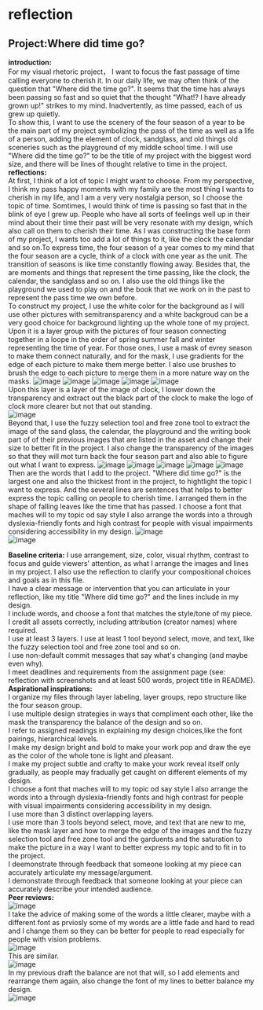 # reflection
## Project:Where did time go?
**introduction:**  
For my visual rhetoric project， I want to focus the fast passage of time calling everyone to cherish it. In our daily life, we may often think of the question that "Where did the time go?". It seems that the time has always been passing so fast and so quiet that the thought "What!? I have already grown up!" strikes to my mind. Inadvertently, as time passed, each of us grew up quietly.  
To show this, I want to use the scenery of the four season of a year to be the main part of my project symbolizing the pass of the time as well as a life of a person, adding the element of clock, sandglass, and old things old sceneries such as the playground of my middle school time. I will use "Where did the time go?" to be the title of my project with the biggest word size, and there will be lines of thought relative to time in the project.  
**reflections:**  
At first, I think of a lot of topic I might want to choose. From my perspective, I think my pass happy moments with my family are the most thing I wants to cherish in my life, and I am a very very nostalgia person, so I choose the topic of time. Somtimes, I would think of time is passing so fast that in the blink of eye I grew up. People who have all sorts of feelings well up in their mind about their time their past will be very resonate with my design, which also call on them to cherish their time. As I was constructing the base form of my project, I wants too add a lot of things to it, like the clock the calendar and so on.To express time, the four season of a year comes to my mind that the four season are a cycle, think of a clock with one year as the unit. The transition of seasons is like time constantly flowing away. Besides that, the are moments and things that represent the time passing, like the clock, the calendar, the sandglass and so on. I also use the old things like the playground we used to play on and the book that we work on in the past to represent the pass time we own before.  
To construct my project, I use the white color for the background as I will use other pictures with semitransparency and a white backgroud can be a very good choice for background lighting up the whole tone of my project. Upon it is a layer group with the pictures of four season connecting together in a loope in the order of spring summer fall and winter representing the time of year. For those ones, I use a mask of evrey season to make them connect naturally, and for the mask, I use gradients for the edge of each picture to make them merge better. I also use brushes to brush the edge to each picture to merge them in a more nature way on the masks.
![image](https://github.com/user-attachments/assets/d7dec65d-2615-4fd5-a9bc-bfa5c0a9308e)
![image](https://github.com/user-attachments/assets/07c00481-d320-4d68-b71c-fec4b664bd17)
![image](https://github.com/user-attachments/assets/a8b3ea79-a343-4dd8-ba39-c0b0bec7644a)
![image](https://github.com/user-attachments/assets/51f9cfce-a4fa-48f8-9358-6f4e1a9c50f1)
![image](https://github.com/user-attachments/assets/8aa63e01-6aaa-4ca3-8fc4-334e5259bc01)  
Upon this layer is a layer of the image of clock, I lower down the transparency and extract out the black part of the clock to make the logo of clock more clearer but not that out standing.  
![image](https://github.com/user-attachments/assets/cf95b45b-5928-4dc4-ac7a-36ff2aded68e)  
Beyond that, I use the fuzzy selection tool and free zone tool to extract the image of the sand glass, the calendar, the playground and the writing book part of of their previous images that are listed in the asset and change their size to better fit in the project. I also change the transparency of the images so that they will mot turn back the four season part and also able to figure out what I want to express.
![image](https://github.com/user-attachments/assets/041b955f-41ad-4195-96ed-56515f18c0a1)
![image](https://github.com/user-attachments/assets/2cbb23c5-0537-4269-9b1d-9d26d5f86427)
![image](https://github.com/user-attachments/assets/e814d8f6-b895-4fda-b8d2-cae776477feb)
![image](https://github.com/user-attachments/assets/ab2e7a72-f21f-438e-8fd9-ed90311bfa75)
![image](https://github.com/user-attachments/assets/a4c18771-adb1-42c4-ab88-4a07ea3edee0)  
Then are the words that I add to the project. "Where did time go?" is the largest one and also the thickest front in the project, to hightlight the topic I want to express. And the several lines are sentences that helps to better express the topic calling on people to cherish time. I arranged them in the shape of falling leaves like the time that has passed. I choose a font that maches will to my topic od say style I also arrange the words into a through dyslexia-friendly fonts and high contrast for people with visual impairments considering accessibility in my design.
![image](https://github.com/user-attachments/assets/c80a9b27-3022-4629-90c3-8028ba9eaa33)  
![image](https://github.com/user-attachments/assets/a7893449-1ed1-4c56-8c5b-f31b2fcbdc0c)

**Baseline criteria:**
I use arrangement, size, color, visual rhythm, contrast to focus and guide viewers' attention, as what I arrange the images and lines in my project. I also use the reflection to clarify your compositional choices and goals as in this file.  
I have a clear message or intervention that you can articulate in your reflection, like my title "Where did time go?" and the lines include in my design.  
I include words, and choose a font that matches the style/tone of my piece.  
I credit all assets correctly, including attribution (creator names) where required.  
I use at least 3 layers.
I use at least 1 tool beyond select, move, and text, like the fuzzy selection tool and free zone tool and so on.  
I use non-default commit messages that say what's changing (and maybe even why).  
I meet deadlines and requirements from the assignment page (see: reflection with screenshots and at least 500 words, project title in README).  
**Aspirational inspirations:**  
I organize my files through layer labeling, layer groups, repo structure like the four season group.  
I use multiple design strategies in ways that compliment each other, like the mask the transparency the balance of the design and so on.  
I refer to assigned readings in explaining my design choices,like the font pairings, hierarchical levels.  
I make my design bright and bold to make your work pop and draw the eye as the color of the whole tone is light and pleasant.  
I make my project subtle and crafty to make your work reveal itself only gradually, as people may fradually get caught on different elements of my design.  
I choose a font that maches will to my topic od say style I also arrange the words into a through dyslexia-friendly fonts and high contrast for people with visual impairments considering accessibility in my design.  
I use more than 3 distinct overlapping layers.  
I use more than 3 tools beyond select, move, and text that are new to me, like the mask layer and how to merge the edge of the images and the fuzzy selection tool and free zone tool and the garduents and the saturation to make the picture in a way I want to better express my topic and to fit in to the project.  
I deemonstrate through feedback that someone looking at my piece can accurately articulate my message/argument.  
I demonstrate through feedback that someone looking at your piece can accurately describe your intended audience.  
**Peer reviews:**  
![image](https://github.com/user-attachments/assets/e17ec240-ced2-4f46-ac5a-5f037d0f61f2)  
I take the advice of making some of the words a little clearer, maybe with a different font as prviosly some of my words are a little fade and hard to read and I change them so they can be better for people to read especially for people with vision problems.  
![image](https://github.com/user-attachments/assets/8dc1432d-3d23-4530-81a1-923463fe798f)  
This are similar.  
![image](https://github.com/user-attachments/assets/7da1fc27-5389-4f0a-b9a0-098abff01bec)  
In my previous draft the balance are not that will, so I add elements and rearrange them again, also change the font of my lines to better balance my design.  
![image](https://github.com/user-attachments/assets/826b2192-6c8e-4512-bf3a-5896c7cc910b)















